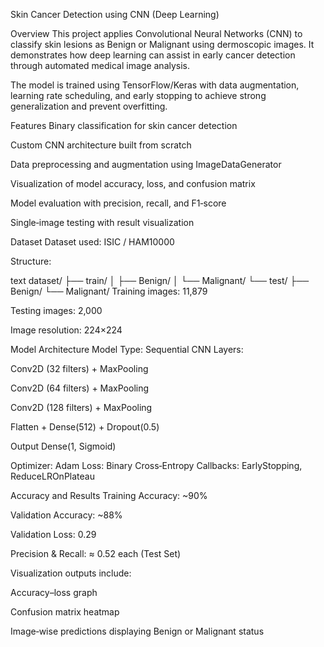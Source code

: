 Skin Cancer Detection using CNN (Deep Learning)


Overview
This project applies Convolutional Neural Networks (CNN) to classify skin lesions as Benign or Malignant using dermoscopic images. It demonstrates how deep learning can assist in early cancer detection through automated medical image analysis.

The model is trained using TensorFlow/Keras with data augmentation, learning rate scheduling, and early stopping to achieve strong generalization and prevent overfitting.

Features
Binary classification for skin cancer detection

Custom CNN architecture built from scratch

Data preprocessing and augmentation using ImageDataGenerator

Visualization of model accuracy, loss, and confusion matrix

Model evaluation with precision, recall, and F1‑score

Single‑image testing with result visualization

Dataset
Dataset used: ISIC / HAM10000

Structure:

text
dataset/
├── train/
│   ├── Benign/
│   └── Malignant/
└── test/
    ├── Benign/
    └── Malignant/
Training images: 11,879

Testing images: 2,000

Image resolution: 224×224

Model Architecture
Model Type: Sequential CNN
Layers:

Conv2D (32 filters) + MaxPooling

Conv2D (64 filters) + MaxPooling

Conv2D (128 filters) + MaxPooling

Flatten + Dense(512) + Dropout(0.5)

Output Dense(1, Sigmoid)

Optimizer: Adam
Loss: Binary Cross‑Entropy
Callbacks: EarlyStopping, ReduceLROnPlateau

Accuracy and Results
Training Accuracy: ~90%

Validation Accuracy: ~88%

Validation Loss: 0.29

Precision & Recall: ≈ 0.52 each (Test Set)

Visualization outputs include:

Accuracy–loss graph

Confusion matrix heatmap

Image‑wise predictions displaying Benign or Malignant status
